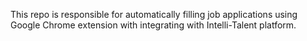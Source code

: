This repo is responsible for automatically filling job applications using Google Chrome extension with integrating with Intelli-Talent platform.
